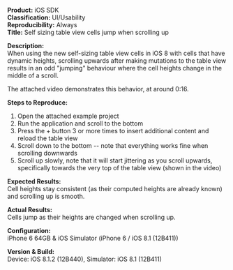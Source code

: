**Product:** iOS SDK  
**Classification:** UI/Usability  
**Reproducibility:** Always  
**Title:** Self sizing table view cells jump when scrolling up  

**Description:**  
When using the new self-sizing table view cells in iOS 8 with cells that have dynamic heights, scrolling upwards after making mutations to the table view results in an odd "jumping" behaviour where the cell heights change in the middle of a scroll.

The attached video demonstrates this behavior, at around 0:16.

**Steps to Reproduce:**  

1. Open the attached example project
2. Run the application and scroll to the bottom
3. Press the + button 3 or more times to insert additional content and reload the table view
4. Scroll down to the bottom -- note that everything works fine when scrolling downwards
5. Scroll up slowly, note that it will start jittering as you scroll upwards, specifically towards the very top of the table view (shown in the video)

**Expected Results:**  
Cell heights stay consistent (as their computed heights are already known) and scrolling up is smooth.

**Actual Results:**  
Cells jump as their heights are changed when scrolling up.

**Configuration:**  
iPhone 6 64GB & iOS Simulator (iPhone 6 / iOS 8.1 (12B411))

**Version & Build:**  
Device: iOS 8.1.2 (12B440), Simulator: iOS 8.1 (12B411)
